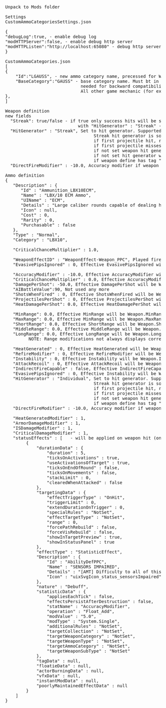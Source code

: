 <pre>
Unpack to Mods folder

Settings 
CustomAmmoCategoriesSettings.json

{
"debugLog":true, - enable debug log 
"modHTTPServer":false, - enable debug http server
"modHTTPListen":"http://localhost:65080" - debug http server url, if enabled
}

CustomAmmoCategories.json
[
{
	"Id":"LGAUSS", - new ammo category name, precessed for WeaponDef.AmmoCategory and AmmunitionDef.Category fields, using it in other AmmoCategory field will lead load error
	"BaseCategory":"GAUSS" - base category name. Must bt in (AC2/AC5/AC10/AC20/GAUSS/Flamer/AMS/MG/SRM/LRM), 
	                         needed for backward compatibility. 
							 All other game mechanic (for example status effect targeting), except ammo count in battle and mech validator in mech lab will use this value.
},
]

Weapon definition
new fields
  "Streak": true/false - if true only success hits will be shown, ammo decremental and heat generation will be based on success hits. 
							with "HitGenerator" : "Streak" - will be true streak effect all-hit-or-no-fire
  "HitGenerator" : "Streak", Set to hit generator. Supported values ("Individual"/"Cluster"/"Streak"). 
                                  Streak hit generator is sort of cluster, 
								  if first projectile hit, rest hit too (location distribution as cluster hit generator),
								  if first projectile misses, rest misses too
								  if not set weapon hit generator will be used.
								  if not set hit generator will be choosed by weapon type.
								  if weapon define has tag "wr-clustered_shots", "Cluster" hit generator will be forced. 
  "DirectFireModifier" : -10.0, Accuracy modifier if weapon can strike directly

Ammo definition
{
   "Description" : {
      "Id" : "Ammunition_LBX10ECM",
      "Name" : "LBX/10 ECM Ammo",
      "UIName" : "ECM",
      "Details" : "Large caliber rounds capable of dealing heavy damage, and designed to be used in an LBX/10.",
      "Icon" : null,
      "Cost" : 0,
      "Rarity" : 0,
      "Purchasable" : false
   },
   "Type" : "Normal",
   "Category" : "LBX10", 
      
   "CriticalChanceMultiplier" : 1.0,
   
   "WeaponEffectID" : "WeaponEffect-Weapon_PPC", Played fire effect can be set in ammo definition, for example this LBX AC10 will fire as PPC if ECM ammo is choosed
   "EvasivePipsIgnored" : 0, Effective EvasivePipsIgnored will be Weapon.EvasivePipsIgnored + Ammo.EvasivePipsIgnored (current weapon status effects will be used too)
   
   "AccuracyModifier" : -10.0, Effective AccuracyModifier will be Weapon.AccuracyModifier + Ammo.AccuracyModifier (current weapon status effects will be used too)
   "CriticalChanceMultiplier" : 0.0, Effective AccuracyModifier will be Weapon.CriticalChanceMultiplier + Ammo.CriticalChanceMultiplier (current weapon status effects will be used too)
   "DamagePerShot": -50.0, Effective DamagePerShot will be Weapon.DamagePerShot + Ammo.DamagePerShot (current weapon status effects will be used too)
   "AIBattleValue":90, Not used any more
   "ShotsWhenFired" : 0, Effective ShotsWhenFired will be Weapon.ShotsWhenFired + Ammo.ShotsWhenFired (current weapon status effects will be used too)
   "ProjectilesPerShot" : 0, Effective ProjectilesPerShot will be Weapon.ProjectilesPerShot + Ammo.ProjectilesPerShot (current weapon status effects will be used too)
   "HeatDamagePerShot": 0.0, Effective HeatDamagePerShot will be Weapon.HeatDamagePerShot + Ammo.HeatDamagePerShot (current weapon status effects will be used too)
       
   "MinRange": 0.0, Effective MinRange will be Weapon.MinRange + Ammo.MinRange (current weapon status effects will be used too)
   "MaxRange": 0.0, Effective MinRange will be Weapon.MaxRange + Ammo.MaxRange (current weapon status effects will be used too)
   "ShortRange": 0.0, Effective ShortRange will be Weapon.ShortRange + Ammo.ShortRange (current weapon status effects will be used too)
   "MiddleRange": 0.0, Effective MiddleRange will be Weapon.MiddleRange + Ammo.MiddleRange (current weapon status effects will be used too)
   "LongRange": 0.0, Effective LongRange will be Weapon.LongRange + Ammo.LongRange (current weapon status effects will be used too)
         NOTE: Range modifications not always displays correctly while viewing shooting arc, but hit chance and possibility calculated normally. 
		 
   "HeatGenerated" : 0, Effective HeatGenerated will be Weapon.HeatGenerated + Ammo.HeatGenerated (current weapon status effects will be used too)
   "RefireModifier" : 0, Effective RefireModifier will be Weapon.RefireModifier + Ammo.RefireModifier (current weapon status effects will be used too)
   "Instability" : 0, Effective Instability will be Weapon.Instability + Ammo.Instability (current weapon status effects will be used too)
   "AttackRecoil" : 0, Effective AttackRecoil will be Weapon.AttackRecoil + Ammo.AttackRecoil
   "IndirectFireCapable" : false, Effective IndirectFireCapable will be taken from ammo. If not set in ammo define, weapon value will be used
   "EvasivePipsIgnored" : 0, Effective Instability will be Weapon.EvasivePipsIgnored + Ammo.EvasivePipsIgnored (current weapon status effects will be used too)
   "HitGenerator" : "Individual", Set to hit generator. Supported values ("Individual"/"Cluster"/"Streak"). 
                                  Streak hit generator is sort of cluster, 
								  if first projectile hit, rest hit too (location distribution as cluster hit generator),
								  if first projectile misses, rest misses too
								  if not set weapon hit generator will be used.
								  if weapon define has tag "wr-clustered_shots", "Cluster" hit generator will be forced. 
   "DirectFireModifier" : -10.0, Accuracy modifier if weapon can strike directly
   
   "HeatGeneratedModifier" : 1,
   "ArmorDamageModifier" : 1,
   "ISDamageModifier" : 1,
   "CriticalDamageModifier" : 1,
   "statusEffects" : [   - will be applied on weapon hit (only "OnHit" effectTriggerType)
        {
            "durationData" : {
                "duration" : 5,
                "ticksOnActivations" : true,
                "useActivationsOfTarget" : true,
                "ticksOnEndOfRound" : false,
                "ticksOnMovements" : false,
                "stackLimit" : 0,
                "clearedWhenAttacked" : false
            },
            "targetingData" : {
                "effectTriggerType" : "OnHit",
                "triggerLimit" : 0,
                "extendDurationOnTrigger" : 0,
                "specialRules" : "NotSet",
                "effectTargetType" : "NotSet",
                "range" : 0,
                "forcePathRebuild" : false,
                "forceVisRebuild" : false,
                "showInTargetPreview" : true,
                "showInStatusPanel" : true
            },
            "effectType" : "StatisticEffect",
            "Description" : {
                "Id" : "AbilityDefPPC",
                "Name" : "SENSORS IMPAIRED",
                "Details" : "[AMT] Difficulty to all of this unit's attacks until its next activation.",
                "Icon" : "uixSvgIcon_status_sensorsImpaired"
            },
            "nature" : "Debuff",
            "statisticData" : {
                "appliesEachTick" : false,
                "effectsPersistAfterDestruction" : false,
                "statName" : "AccuracyModifier",
                "operation" : "Float_Add",
                "modValue" : "5.0",
                "modType" : "System.Single",
                "additionalRules" : "NotSet",
                "targetCollection" : "NotSet",
                "targetWeaponCategory" : "NotSet",
                "targetWeaponType" : "NotSet",
                "targetAmmoCategory" : "NotSet",
                "targetWeaponSubType" : "NotSet"
            },
            "tagData" : null,
            "floatieData" : null,
            "actorBurningData" : null,
            "vfxData" : null,
            "instantModData" : null,
            "poorlyMaintainedEffectData" : null
        }
    ]
}
</pre>
